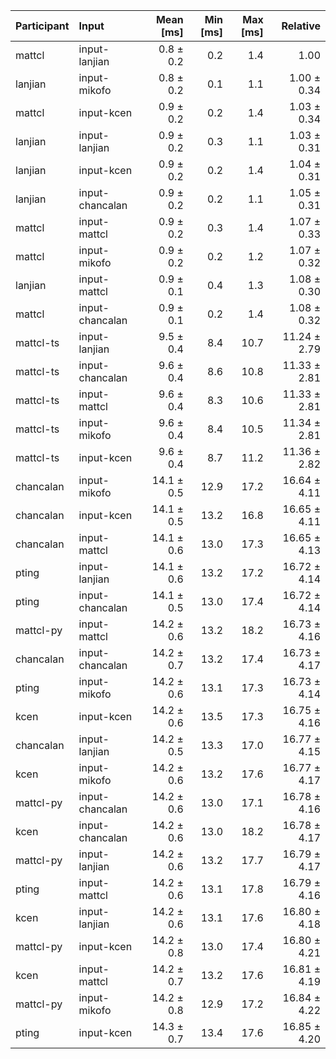 | Participant | Input | Mean [ms] | Min [ms] | Max [ms] | Relative |
|:---|:---|---:|---:|---:|---:|
| mattcl | input-lanjian | 0.8 ± 0.2 | 0.2 | 1.4 | 1.00 |
| lanjian | input-mikofo | 0.8 ± 0.2 | 0.1 | 1.1 | 1.00 ± 0.34 |
| mattcl | input-kcen | 0.9 ± 0.2 | 0.2 | 1.4 | 1.03 ± 0.34 |
| lanjian | input-lanjian | 0.9 ± 0.2 | 0.3 | 1.1 | 1.03 ± 0.31 |
| lanjian | input-kcen | 0.9 ± 0.2 | 0.2 | 1.4 | 1.04 ± 0.31 |
| lanjian | input-chancalan | 0.9 ± 0.2 | 0.2 | 1.1 | 1.05 ± 0.31 |
| mattcl | input-mattcl | 0.9 ± 0.2 | 0.3 | 1.4 | 1.07 ± 0.33 |
| mattcl | input-mikofo | 0.9 ± 0.2 | 0.2 | 1.2 | 1.07 ± 0.32 |
| lanjian | input-mattcl | 0.9 ± 0.1 | 0.4 | 1.3 | 1.08 ± 0.30 |
| mattcl | input-chancalan | 0.9 ± 0.1 | 0.2 | 1.4 | 1.08 ± 0.32 |
| mattcl-ts | input-lanjian | 9.5 ± 0.4 | 8.4 | 10.7 | 11.24 ± 2.79 |
| mattcl-ts | input-chancalan | 9.6 ± 0.4 | 8.6 | 10.8 | 11.33 ± 2.81 |
| mattcl-ts | input-mattcl | 9.6 ± 0.4 | 8.3 | 10.6 | 11.33 ± 2.81 |
| mattcl-ts | input-mikofo | 9.6 ± 0.4 | 8.4 | 10.5 | 11.34 ± 2.81 |
| mattcl-ts | input-kcen | 9.6 ± 0.4 | 8.7 | 11.2 | 11.36 ± 2.82 |
| chancalan | input-mikofo | 14.1 ± 0.5 | 12.9 | 17.2 | 16.64 ± 4.11 |
| chancalan | input-kcen | 14.1 ± 0.5 | 13.2 | 16.8 | 16.65 ± 4.11 |
| chancalan | input-mattcl | 14.1 ± 0.6 | 13.0 | 17.3 | 16.65 ± 4.13 |
| pting | input-lanjian | 14.1 ± 0.6 | 13.2 | 17.2 | 16.72 ± 4.14 |
| pting | input-chancalan | 14.1 ± 0.5 | 13.0 | 17.4 | 16.72 ± 4.14 |
| mattcl-py | input-mattcl | 14.2 ± 0.6 | 13.2 | 18.2 | 16.73 ± 4.16 |
| chancalan | input-chancalan | 14.2 ± 0.7 | 13.2 | 17.4 | 16.73 ± 4.17 |
| pting | input-mikofo | 14.2 ± 0.6 | 13.1 | 17.3 | 16.73 ± 4.14 |
| kcen | input-kcen | 14.2 ± 0.6 | 13.5 | 17.3 | 16.75 ± 4.16 |
| chancalan | input-lanjian | 14.2 ± 0.5 | 13.3 | 17.0 | 16.77 ± 4.15 |
| kcen | input-mikofo | 14.2 ± 0.6 | 13.2 | 17.6 | 16.77 ± 4.17 |
| mattcl-py | input-chancalan | 14.2 ± 0.6 | 13.0 | 17.1 | 16.78 ± 4.16 |
| kcen | input-chancalan | 14.2 ± 0.6 | 13.0 | 18.2 | 16.78 ± 4.17 |
| mattcl-py | input-lanjian | 14.2 ± 0.6 | 13.2 | 17.7 | 16.79 ± 4.17 |
| pting | input-mattcl | 14.2 ± 0.6 | 13.1 | 17.8 | 16.79 ± 4.16 |
| kcen | input-lanjian | 14.2 ± 0.6 | 13.1 | 17.6 | 16.80 ± 4.18 |
| mattcl-py | input-kcen | 14.2 ± 0.8 | 13.0 | 17.4 | 16.80 ± 4.21 |
| kcen | input-mattcl | 14.2 ± 0.7 | 13.2 | 17.6 | 16.81 ± 4.19 |
| mattcl-py | input-mikofo | 14.2 ± 0.8 | 12.9 | 17.2 | 16.84 ± 4.22 |
| pting | input-kcen | 14.3 ± 0.7 | 13.4 | 17.6 | 16.85 ± 4.20 |
